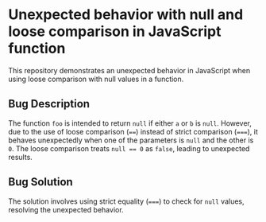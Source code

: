 # Unexpected behavior with null and loose comparison in JavaScript function
This repository demonstrates an unexpected behavior in JavaScript when using loose comparison with null values in a function.

## Bug Description
The function `foo` is intended to return `null` if either `a` or `b` is `null`. However, due to the use of loose comparison (`==`) instead of strict comparison (`===`), it behaves unexpectedly when one of the parameters is `null` and the other is `0`.  The loose comparison treats `null == 0` as `false`, leading to unexpected results.

## Bug Solution
The solution involves using strict equality (`===`) to check for `null` values, resolving the unexpected behavior.